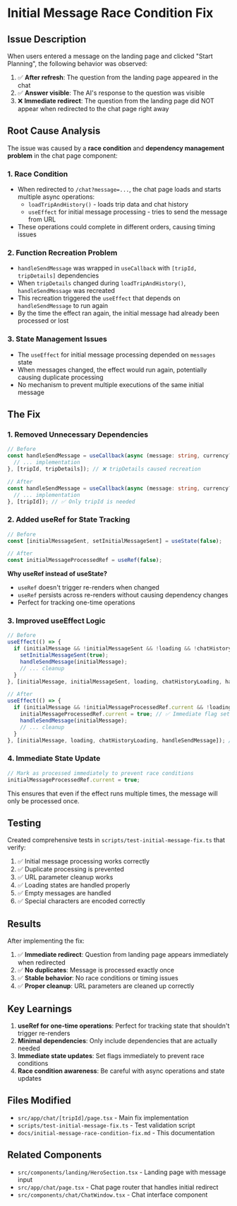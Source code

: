# Initial Message Race Condition Fix

## Issue Description

When users entered a message on the landing page and clicked "Start Planning", the following behavior was observed:

1. ✅ **After refresh**: The question from the landing page appeared in the chat
2. ✅ **Answer visible**: The AI's response to the question was visible
3. ❌ **Immediate redirect**: The question from the landing page did NOT appear when redirected to the chat page right away

## Root Cause Analysis

The issue was caused by a **race condition** and **dependency management problem** in the chat page component:

### 1. Race Condition
- When redirected to `/chat?message=...`, the chat page loads and starts multiple async operations:
  - `loadTripAndHistory()` - loads trip data and chat history
  - `useEffect` for initial message processing - tries to send the message from URL
- These operations could complete in different orders, causing timing issues

### 2. Function Recreation Problem
- `handleSendMessage` was wrapped in `useCallback` with `[tripId, tripDetails]` dependencies
- When `tripDetails` changed during `loadTripAndHistory()`, `handleSendMessage` was recreated
- This recreation triggered the `useEffect` that depends on `handleSendMessage` to run again
- By the time the effect ran again, the initial message had already been processed or lost

### 3. State Management Issues
- The `useEffect` for initial message processing depended on `messages` state
- When messages changed, the effect would run again, potentially causing duplicate processing
- No mechanism to prevent multiple executions of the same initial message

## The Fix

### 1. Removed Unnecessary Dependencies
```typescript
// Before
const handleSendMessage = useCallback(async (message: string, currency?: string) => {
  // ... implementation
}, [tripId, tripDetails]); // ❌ tripDetails caused recreation

// After
const handleSendMessage = useCallback(async (message: string, currency?: string) => {
  // ... implementation
}, [tripId]); // ✅ Only tripId is needed
```

### 2. Added useRef for State Tracking
```typescript
// Before
const [initialMessageSent, setInitialMessageSent] = useState(false);

// After
const initialMessageProcessedRef = useRef(false);
```

**Why useRef instead of useState?**
- `useRef` doesn't trigger re-renders when changed
- `useRef` persists across re-renders without causing dependency changes
- Perfect for tracking one-time operations

### 3. Improved useEffect Logic
```typescript
// Before
useEffect(() => {
  if (initialMessage && !initialMessageSent && !loading && !chatHistoryLoading) {
    setInitialMessageSent(true);
    handleSendMessage(initialMessage);
    // ... cleanup
  }
}, [initialMessage, initialMessageSent, loading, chatHistoryLoading, handleSendMessage]);

// After
useEffect(() => {
  if (initialMessage && !initialMessageProcessedRef.current && !loading && !chatHistoryLoading) {
    initialMessageProcessedRef.current = true; // ✅ Immediate flag setting
    handleSendMessage(initialMessage);
    // ... cleanup
  }
}, [initialMessage, loading, chatHistoryLoading, handleSendMessage]); // ✅ Removed messages dependency
```

### 4. Immediate State Update
```typescript
// Mark as processed immediately to prevent race conditions
initialMessageProcessedRef.current = true;
```

This ensures that even if the effect runs multiple times, the message will only be processed once.

## Testing

Created comprehensive tests in `scripts/test-initial-message-fix.ts` that verify:

1. ✅ Initial message processing works correctly
2. ✅ Duplicate processing is prevented
3. ✅ URL parameter cleanup works
4. ✅ Loading states are handled properly
5. ✅ Empty messages are handled
6. ✅ Special characters are encoded correctly

## Results

After implementing the fix:

1. ✅ **Immediate redirect**: Question from landing page appears immediately when redirected
2. ✅ **No duplicates**: Message is processed exactly once
3. ✅ **Stable behavior**: No race conditions or timing issues
4. ✅ **Proper cleanup**: URL parameters are cleaned up correctly

## Key Learnings

1. **useRef for one-time operations**: Perfect for tracking state that shouldn't trigger re-renders
2. **Minimal dependencies**: Only include dependencies that are actually needed
3. **Immediate state updates**: Set flags immediately to prevent race conditions
4. **Race condition awareness**: Be careful with async operations and state updates

## Files Modified

- `src/app/chat/[tripId]/page.tsx` - Main fix implementation
- `scripts/test-initial-message-fix.ts` - Test validation script
- `docs/initial-message-race-condition-fix.md` - This documentation

## Related Components

- `src/components/landing/HeroSection.tsx` - Landing page with message input
- `src/app/chat/page.tsx` - Chat page router that handles initial redirect
- `src/components/chat/ChatWindow.tsx` - Chat interface component 
